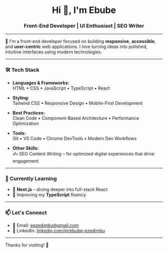 <h1 align="center">Hi 👋, I'm Ebube</h1>
<h3 align="center">Front-End Developer | UI Enthusiast | SEO Writer</h3>

---

🌱 I'm a front-end developer focused on building **responsive**, **accessible**, and **user-centric** web applications. I love turning ideas into polished, intuitive interfaces using modern technologies.

---

### 🛠️ Tech Stack

- **Languages & Frameworks:**  
  HTML • CSS • JavaScript • TypeScript • React

- **Styling:**  
  Tailwind CSS • Responsive Design • Mobile-First Development

- **Best Practices:**  
  Clean Code • Component-Based Architecture • Performance Optimization

- **Tools:**  
  Git • VS Code • Chrome DevTools • Modern Dev Workflows

- **Other Skills:**  
  ✍️ SEO Content Writing – for optimized digital experiences that drive engagement

---

### 🚀 Currently Learning

- 📘 **Next.js** – diving deeper into full-stack React
- 🔧 Improving my **TypeScript** fluency

---

### 📫 Let's Connect

- 📧 Email: [eezedimbu@gmail.com](mailto:eezedimbu@gmail.com)
- 💼 LinkedIn: [linkedin.com/in/ebube-ezedimbu](https://linkedin.com/in/ebube-ezedimbu)

---

Thanks for visiting! 🙌
